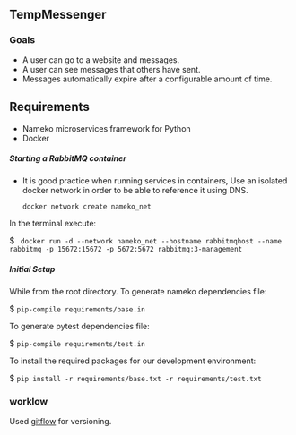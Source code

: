 ## TempMessenger
### Goals
* A user can go to a website and messages.
* A user can see messages that others have sent.
* Messages automatically expire after a configurable amount of time.

## Requirements
* Nameko microservices framework for Python
* Docker

##### Starting a RabbitMQ container
* It is good practice when running services in containers, Use an isolated docker network in order to be able to reference it using DNS.
 
  `docker network create nameko_net`

 In the terminal execute:
 
  $ ` docker run -d --network nameko_net --hostname rabbitmqhost --name rabbitmq -p 15672:15672 -p 5672:5672 rabbitmq:3-management`
##### Initial Setup
While from the root directory.
To generate nameko dependencies file:

 $ `pip-compile requirements/base.in`

To generate pytest dependencies file:

 $ `pip-compile requirements/test.in `

To install the required packages for our development environment:

$ `pip install -r requirements/base.txt -r requirements/test.txt `

### worklow

Used [gitflow](https://nvie.com/posts/a-successful-git-branching-model/) for versioning.
